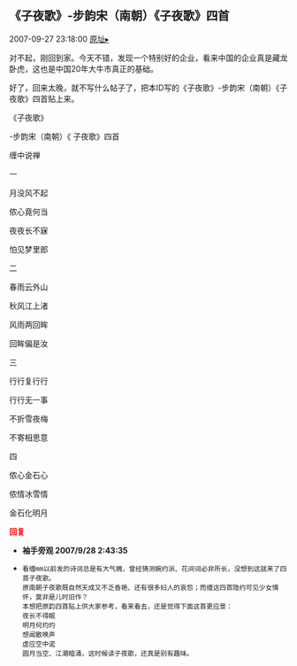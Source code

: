 ## 《子夜歌》-步韵宋（南朝）《子夜歌》四首
2007-09-27 23:18:00
[原址▸](http://www.fxgan.com/chan_time/2007_07_12/705.htm)


对不起，刚回到家。今天不错，发现一个特别好的企业，看来中国的企业真是藏龙卧虎，这也是中国20年大牛市真正的基础。

好了，回来太晚，就不写什么帖子了，把本ID写的《子夜歌》-步韵宋（南朝）《子夜歌》四首贴上来。

《子夜歌》

-步韵宋（南朝）《 子夜歌》四首

缠中说禅

一

月没风不起

侬心竟何当

夜夜长不寐

怕见梦里郎

二

春雨云外山

秋风江上渚

风雨两回眸

回眸偏是汝

三

行行复行行

行行无一事

不折雪夜梅

不寄相思意

四

侬心金石心

侬情冰雪情

金石化明月




**<font color='red'>回复</font>**


- **袖手旁观 2007/9/28 2:43:35**
- ```
  看缠mm以前发的诗词总是有大气魄，曾经猜测婉约派、花间词必非所长，没想到这就来了四首子夜歌。
  原南朝子夜歌既自然天成又不乏香艳、还有很多妇人的哀怨；而缠这四首隐约可见少女情怀，莫非是儿时旧作？
  本想把原韵四首贴上供大家参考，看来看去，还是觉得下面这首更应景：
  夜长不得眠
  明月何灼灼
  想闻散唤声
  虚应空中诺
  圆月当空、江潮暗涌，这时候读子夜歌，还真是别有趣味。
  ```

